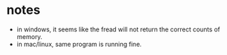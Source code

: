 # notes

* in windows, it seems like the fread will not return the correct counts of memory.
* in mac/linux, same program is running fine.
